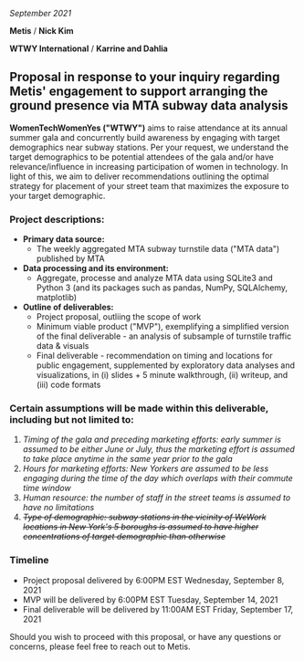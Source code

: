 *September 2021*

**Metis** / 
**Nick Kim**

**WTWY International** / 
**Karrine and Dahlia**

## Proposal in response to your inquiry regarding Metis' engagement to support arranging the ground presence via MTA subway data analysis

**WomenTechWomenYes ("WTWY")** aims to raise attendance at its annual summer gala and concurrently build awareness by engaging with target demographics near subway stations. Per your request, we understand the target demographics to be potential attendees of the gala and/or have relevance/influence in increasing participation of women in technology. In light of this, we aim to deliver recommendations outlining the optimal strategy for placement of your street team that maximizes the exposure to your target demographic. 

### Project descriptions:
* **Primary data source:** 
  - The weekly aggregated MTA subway turnstile data ("MTA data") published by MTA
* **Data processing and its environment:**
  - Aggregate, processe and analyze MTA data using SQLite3 and Python 3 (and its packages such as pandas, NumPy, SQLAlchemy, matplotlib) 
* **Outline of deliverables:**
  - Project proposal, outliing the scope of work
  - Minimum viable product ("MVP"), exemplifying a simplified version of the final deliverable - an analysis of subsample of turnstile traffic data & visuals
  - Final deliverable - recommendation on timing and locations for public engagement, supplemented by exploratory data analyses and visualizations, in (i) slides + 5 minute walkthrough, (ii) writeup, and (iii) code formats

### Certain **assumptions** will be made within this deliverable, including but not limited to: 
  1. *Timing of the gala and preceding marketing efforts: early summer is assumed to be either June or July, thus the marketing effort is assumed to take place anytime in the same year prior to the gala*
  2. *Hours for marketing efforts: New Yorkers are assumed to be less engaging during the time of the day which overlaps with their commute time window*
  3. *Human resource: the number of staff in the street teams is assumed to have no limitations*
  4. ~~*Type of demographic: subway stations in the vicinity of WeWork locations in New York's 5 boroughs is assumed to have higher concentrations of target demographic than otherwise*~~

### Timeline
* Project proposal delivered by 6:00PM EST Wednesday, September 8, 2021
* MVP will be delivered by 6:00PM EST Tuesday, September 14, 2021
* Final deliverable will be delivered by 11:00AM EST Friday, September 17, 2021


Should you wish to proceed with this proposal, or have any questions or concerns, please feel free to reach out to Metis. 


